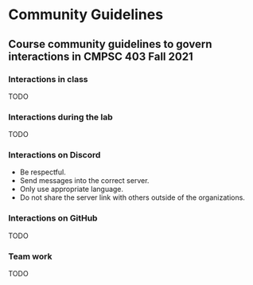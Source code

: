 # Community Guidelines

## Course community guidelines to govern interactions in CMPSC 403 Fall 2021

### Interactions in class

TODO

### Interactions during the lab

TODO

### Interactions on Discord

- Be respectful.
- Send messages into the correct server.
- Only use appropriate language.
- Do not share the server link with others outside of the organizations.

### Interactions on GitHub

TODO

### Team work

TODO
